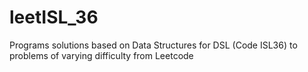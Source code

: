 # leetISL_36
Programs solutions based on Data Structures for DSL (Code ISL36) to problems of varying difficulty from Leetcode
